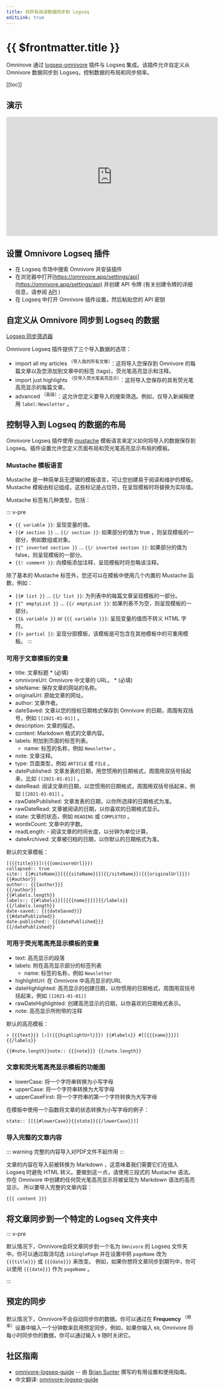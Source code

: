 ```yaml
---
title: 将所有阅读数据同步到 Logseq
editLink: true
---
```


# {{ $frontmatter.title }}

Omninove 通过 [logseq-omnivore](https://github.com/omnivore-app/logseq-omnivore) 插件与 Logseq 集成。该插件允许自定义从 Omnivore 数据同步到 Logseq，控制数据的布局和同步频率。

[[toc]]

## 演示

<iframe width="560" height="315" src="https://www.youtube.com/embed/Cc6DbBtOs14" title="YouTube video player" frameborder="0" allow="accelerometer; autoplay; clipboard-write; encrypted-media; gyroscope; picture-in-picture; web-share" allowfullscreen></iframe>

## 设置 Omnivore Logseq 插件

- 在 Logseq 市场中搜索 Omnivore 并安装插件
- 在浏览器中打开[https://omnivore.app/settings/api](https://omnivore.app/settings/api) 并创建 API 令牌 (有关创建令牌的详细信息，请参阅 [API](./api.md) )
- 在 Logseq 中打开 Omnivore 插件设置，然后粘贴您的 API 密钥

## 自定义从 Omnivore 同步到 Logseq 的数据

[Logseq 同步筛选器](../../integrations/images/logseq-sync-filter.png)

Omnivore Logseq 插件提供了三个导入数据的选项：

- import all my articles <sup>（导入我的所有文章）</sup>：这将导入您保存到 Omnivore 的每篇文章以及您添加到文章中的标签 (tags)，荧光笔高亮显示和注释。
- import just highlights <sup>（仅导入荧光笔高亮显示）</sup>：这将导入您保存的具有荧光笔高亮显示的每篇文章。
- advanced <sup>（高级）</sup>：这允许您定义要导入的搜索筛选。例如，仅导入新闻稿使用 `label:Newsletter` 。

## 控制导入到 Logseq 的数据的布局

Omnivore Logseq 插件使用 [mustache](https://mustache.github.io/) 模板语言来定义如何将导入的数据保存到 Logseq。插件设置允许您定义页面布局和荧光笔高亮显示布局的模板。

### Mustache 模板语言

Mustache 是一种简单且无逻辑的模板语言，可让您创建易于阅读和维护的模板。Mustache 模板由标记组成，这些标记是占位符，在呈现模板时将替换为实际值。

Mustache 标签有几种类型，包括：

::: v-pre

-   `{{ variable }}`: 呈现变量的值。
-   `{{# section }}` ... `{{/ section }}`: 如果部分的值为 true ，则呈现模板的一部分，例如数组或对象。
-   `{{^ inverted section }}` ... `{{/ inverted section }}`: 如果部分的值为 false，则呈现模板的一部分。
-   `{{! comment }}`: 向模板添加注释，呈现模板时将忽略该注释。

除了基本的 Mustache 标签外，您还可以在模板中使用几个内置的 Mustache 函数，例如：

-   `{{# list }}` ... `{{/ list }}`: 为列表中的每篇文章呈现模板的一部分。
-   `{{^ emptyList }}` ... `{{/ emptyList }}`: 如果列表不为空，则呈现模板的一部分。
-   `{{& variable }}` or `{{{ variable }}}`: 呈现变量的值而不转义 HTML 字符。
-   `{{> partial }}`: 呈现分部模板，该模板是可包含在其他模板中的可重用模板。
    :::

### 可用于文章模板的变量

- title: 文章标题 * (必填)
- omnivoreUrl: Omnivore 中文章的 URL。 * (必填)
- siteName: 保存文章的网站的名称。
- originalUrl: 原始文章的网址。
- author: 文章作者。
- dateSaved: 文章以您的授权日期格式保存到 Omnivore 的日期，周围有双括号，例如 `[[2021-01-01]]` 。
- description: 文章的描述。
- content: Markdown 格式的文章内容。
- labels: 附加到页面的标签列表。
  - name: 标签的名称，例如 `Newsletter` 。
- note: 文章注释。
- type: 页面类型，例如 `ARTICLE` 或 `FILE` 。
- datePublished: 文章发表的日期，用您惯用的日期格式，周围用双括号括起来，比如 `[[2021-01-01]]` 。
- dateRead: 阅读文章的日期，以您惯用的日期格式，周围用双括号括起来，例如 `[[2021-01-01]]` 。
- rawDatePublished: 文章发表的日期，以你所选择的日期格式为准。
- rawDateRead: 文章被阅读的日期，以你喜欢的日期格式显示。
- state: 文章的状态，例如 `READING` 或 `COMPLETED` 。
- wordsCount: 文章中的字数。
- readLength: -   阅读文章的时间长度，以分钟为单位计算。
- dateArchived: 文章被归档的日期，以你默认的日期格式为准。

默认的文章模板：

```
[{{{title}}}]({{{omnivoreUrl}}})
collapsed:: true
site:: {{#siteName}}[{{{siteName}}}]{{/siteName}}({{{originalUrl}}})
{{#author}}
author:: {{{author}}}
{{/author}}
{{#labels.length}}
labels:: {{#labels}}[[{{{name}}}]]{{/labels}}
{{/labels.length}}
date-saved:: {{{dateSaved}}}
{{#datePublished}}
date-published:: {{{datePublished}}}
{{/datePublished}}
```

### 可用于荧光笔高亮显示模板的变量

- text: 高亮显示的段落
- labels: 附在高亮显示部分的标签列表
  - name: 标签的名称，例如 `Newsletter`
- highlightUrl: 在 Omnivore 中高亮显示的URL
- dateHighlighted: 高亮显示的创建日期，以你惯用的日期格式，周围用双括号括起来，例如 `[[2021-01-01]]`
- rawDateHighlighted: 创建高亮显示的日期，以你喜欢的日期格式表示。
- note: 高亮显示所附带的注释

默认的高亮模板：

```
> {{{text}}} [⤴️]({{{highlightUrl}}}) {{#labels}} #[[{{{name}}}]] {{/labels}}

{{#note.length}}note:: {{{note}}} {{/note.length}}
```


### 文章和荧光笔高亮显示模板的功能图

- lowerCase: 将一个字符串转换为小写字母
- upperCase: 将一个字符串转换为大写字母
- upperCaseFirst: 将一个字符串的第一个字符转换为大写字母

在模板中使用一个函数将文章的状态转换为小写字母的例子：

```
state:: [[{{#lowerCase}}{{state}}{{/lowerCase}}]]
```

### 导入完整的文章内容

::: warning 完整的内容导入对PDF文件不起作用
:::

文章的内容在导入前被转换为 Markdown ，这意味着我们需要它们在插入 Logseq 时避免 HTML 转义。要做到这一点，请使用三段式的 Mustache 语法。
你在 Omnivore 中创建的任何荧光笔高亮显示将被呈现为 Markdown 语法的高亮显示。
所以要导入完整的文章内容：

```
{{{ content }}}
```

## 将文章同步到一个特定的 Logseq 文件夹中

::: v-pre

默认情况下，Omnivore会将文章同步到一个名为 `Omnivore` 的 Logseq 文件夹中。你可以通过取消勾选 `isSinglePage` 并在设置中把 `pageName` 改为 `{{{title}}}` 或 `{{{date}}}` 来改变。 例如，如果你想将文章同步到期刊中，你可以使用 `{{{date}}}` 作为 `pageName` 。

:::

## 预定的同步

默认情况下，Omnivore不会自动同步你的数据。你可以通过在 **Frequency** <sup>（频率）</sup>设置中输入一个分钟数来启用预定同步。例如，如果你输入 `60`, Omnivore 将每小时同步你的数据，你可以通过输入 `0` 随时关闭它。

## 社区指南

- [omnivore-logseq-guide](https://briansunter.com/graph/#/page/omnivore-logseq-guide?anchor=ls-block-62b28de3-0e9e-456e-bf29-7e2541213aa5) -- 由 [Brian Sunter](https://briansunter.com/) 撰写的有用设置和使用指南。
- 中文翻译: [omnivore-logseq-guide](https://sywhb.github.io/#/page/omnivore-logseq%20%E6%8C%87%E5%8D%97)
